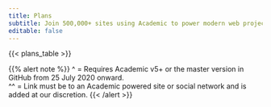 ```yaml
---
title: Plans
subtitle: Join 500,000+ sites using Academic to power modern web projects.
editable: false
---
```


{{< plans_table >}}

{{% alert note %}}
   ^ = Requires Academic v5+ or the master version in GitHub from 25 July 2020 onward.  
  ^^ = Link must be to an Academic powered site or social network and is added at our discretion.
{{< /alert >}}
